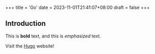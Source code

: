 +++
title = 'Go'
date = 2023-11-01T21:41:07+08:00
draft = false
+++

## Introduction

This is **bold** text, and this is *emphasized* text.

Visit the [Hugo](https://gohugo.io) website!
